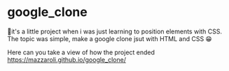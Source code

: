 # google_clone
💚it's a little project when i was just learning to position elements with CSS. The topic was simple, make a google clone jsut with HTML and CSS 😁

Here can you take a view of how the project ended https://mazzaroli.github.io/google_clone/

